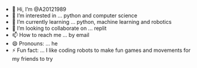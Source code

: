 - 👋 Hi, I’m @A20121989
- 👀 I’m interested in ... python and computer science
- 🌱 I’m currently learning ... python, machine learning and robotics
- 💞️ I’m looking to collaborate on ... replit
- 📫 How to reach me ... by email
- 😄 Pronouns: ... he
- ⚡ Fun fact: ... I like coding robots to make fun games and movements for my friends to try

<!---
A20121989/A20121989 is a ✨ special ✨ repository because its `README.md` (this file) appears on your GitHub profile.
You can click the Preview link to take a look at your changes.
--->
